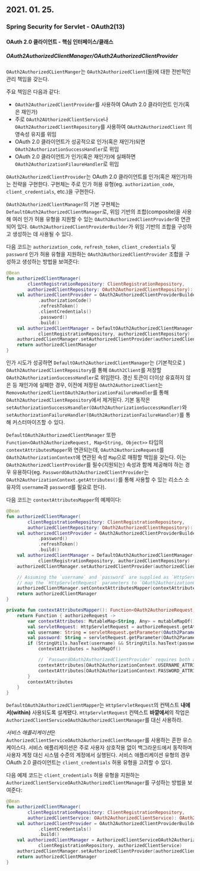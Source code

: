 ## 2021. 01. 25.

### Spring Security for Servlet - OAuth2(13)

#### OAuth 2.0 클라이언트 - 핵심 인터페이스/클래스

##### OAuth2AuthorizedClientManager/OAuth2AuthorizedClientProvider

`OAuth2AuthorizedCLientManger`는 `OAuth2AuthorizedClient`(들)에 대한 전반적인 관리 책임을 갖는다.

주요 책임은 다음과 같다:

* `OAuth2AuthorizedClientProvider`를 사용하여 OAuth 2.0 클라이언트 인가(혹은 재인가)
* 주로 `OAuth2AUthorizedClientService`나 `OAuth2AuthorizedClientRepository`를 사용하여 `OAuth2AuthorizedClient` 의 영속성 유지를 위임
* OAuth 2.0 클라이언트가 성공적으로 인가(혹은 재인가)되면 `OAuth2AuthorizationSuccessHandler`로 위임
* OAuth 2.0 클라이언트가 인가(혹은 재인가)에 실패하면 `OAuth2AuthorizationFilaureHandler`로 위임

`OAuth2AuthorizedClientProvider`는 OAuth 2.0 클라이언트를 인가(혹은 재인가)하는 전략을 구현한다. 구현체는 주로 인가 허용 유형(eg. `authorization_code`, `client_credentials`, etc.)을 구현한다.

`OAuth2AuthorizedClientManager`의 기본 구현체는 `DefaultOAuth2AuthorizedClientManager`로, 위임 기반의 조합(composite)을 사용해 여러 인가 허용 유형을 지원할 수 있는 `OAuth2AuthorizedClientProvider`와 연관되어 있다. `OAuth2AuthorizedClientProviderBuilder`가 위임 기반의 조합을 구성하고 생성하는 데 사용될 수 있다.

다음 코드는 `authorization_code`, `refresh_token`, `client_credentials` 및 `password` 인가 허용 유형을 지원하는 `OAuth2AuthorizedClientProvider` 조합을 구성하고 생성하는 방법을 보여준다:

```kotlin
@Bean
fun authorizedClientManager(
        clientRegistrationRepository: ClientRegistrationRepository,
        authorizedClientRepository: OAuth2AuthorizedClientRepository): OAuth2AuthorizedClientManager {
    val authorizedClientProvider = OAuth2AuthorizedClientProviderBuilder.builder()
            .authorizationCode()
            .refreshToken()
            .clientCredentials()
            .password()
            .build()
    val authorizedClientManager = DefaultOAuth2AuthorizedClientManager(
            clientRegistrationRepository, authorizedClientRepository)
    authorizedClientManager.setAuthorizedClientProvider(authorizedClientProvider)
    return authorizedClientManager
}
```

인가 시도가 성공하면 `DefaultOAuth2AuthorizedClientManager`는 (기본적으로 ) `OAuth2AuthorizedClientRepository`를 통해 `OAuth2Client`를 저장할 `OAuth2AuthorizationSuccessHandler`로 위임한다. 갱신 토큰이 더이상 유효하지 않은 등 재인가에 실패한 경우, 이전에 저장된 `OAuth2AuthorizedClient`는 `RemoveAuthorizedClientOAuth2AuthorizationFailureHandler`를 통해 `OAuth2AuthorizedClientRepository`에서 제거된다. 기본 동작은 `setAuthorizationSuccessHsandler(OAuth2AuthorizationSuccessHandler)`와 `setAuthorizationFailureHandler(OAuth2AuthorizationFailureHandler)`를 통해 커스터마이즈할 수 있다.

`DefaultOAuth2AuthorizaedClientManager` 또한 `Function<OAuth2AuthorizeRequest, Map<String, Object>>` 타입의 `contextAttributesMapper`와 연관되는데, `OAuth2AuthorizeRequest`를 `OAuth2AuthorizationContext`에 연관된 속성 `Map`으로 매핑할 책임을 갖는다. 이는 `OAuth2AuthorizedClientProvider`를 필수(지원되는) 속성과 함께 제공해야 하는 경우 유용하다(eg. `PasswordOAuth2AuthorizedClientProvider`는 `OAuth2AuthorizationContext.getAttributes()`를 통해 사용할 수 있는 리소스 소유자의 `username`과 `password`를 필요로 한다).

다음 코드는 `contextAttributesMapper`의 예제이다:

```kotlin
@Bean
fun authorizedClientManager(
        clientRegistrationRepository: ClientRegistrationRepository,
        authorizedClientRepository: OAuth2AuthorizedClientRepository): OAuth2AuthorizedClientManager {
    val authorizedClientProvider = OAuth2AuthorizedClientProviderBuilder.builder()
            .password()
            .refreshToken()
            .build()
    val authorizedClientManager = DefaultOAuth2AuthorizedClientManager(
            clientRegistrationRepository, authorizedClientRepository)
    authorizedClientManager.setAuthorizedClientProvider(authorizedClientProvider)

    // Assuming the `username` and `password` are supplied as `HttpServletRequest` parameters,
    // map the `HttpServletRequest` parameters to `OAuth2AuthorizationContext.getAttributes()`
    authorizedClientManager.setContextAttributesMapper(contextAttributesMapper())
    return authorizedClientManager
}

private fun contextAttributesMapper(): Function<OAuth2AuthorizeRequest, MutableMap<String, Any>> {
    return Function { authorizeRequest ->
        var contextAttributes: MutableMap<String, Any> = mutableMapOf()
        val servletRequest: HttpServletRequest = authorizeRequest.getAttribute(HttpServletRequest::class.java.name)
        val username: String = servletRequest.getParameter(OAuth2ParameterNames.USERNAME)
        val password: String = servletRequest.getParameter(OAuth2ParameterNames.PASSWORD)
        if (StringUtils.hasText(username) && StringUtils.hasText(password)) {
            contextAttributes = hashMapOf()

            // `PasswordOAuth2AuthorizedClientProvider` requires both attributes
            contextAttributes[OAuth2AuthorizationContext.USERNAME_ATTRIBUTE_NAME] = username
            contextAttributes[OAuth2AuthorizationContext.PASSWORD_ATTRIBUTE_NAME] = password
        }
        contextAttributes
    }
}
```

`DefaultOAuth2AuthorizedClientMapper`는 `HttpServletRequest`의 컨텍스트 **내에서(within)** 사용되도록 설계됐다. `HttpServletRequest` 컨텍스트 **바깥에서**의 작업은 `AuthorizedClientServiceOAuth2AuthorizedClientManager`를 대신 사용하라.

*서비스 애플리케이션*은 `AuthorizedClientServiceOAuth2AuthorizedClientManager`를 사용하는 흔한 유스 케이스다. 서비스 애플리케이션은 주로 사용자 상호작용 없이 백그라운드에서 동작하며 사용자 계정 대신 시스템 수준의 계정에서 실행된다. 서비스 애플리케이션 유형의 경우 OAuth 2.0 클라이언트는 `client_credentials` 허용 유형을 고려할 수 있다.

다음 예제 코드는 `client_credentials` 허용 유형을 지원하는`AuthorizedClientServiceOAuth2AuthorizedClientManager`를 구성하는 방법을 보여준다:

```kotlin
@Bean
fun authorizedClientManager(
        clientRegistrationRepository: ClientRegistrationRepository,
        authorizedClientService: OAuth2AuthorizedClientService): OAuth2AuthorizedClientManager {
    val authorizedClientProvider = OAuth2AuthorizedClientProviderBuilder.builder()
            .clientCredentials()
            .build()
    val authorizedClientManager = AuthorizedClientServiceOAuth2AuthorizedClientManager(
            clientRegistrationRepository, authorizedClientService)
    authorizedClientManager.setAuthorizedClientProvider(authorizedClientProvider)
    return authorizedClientManager
}
```

